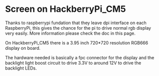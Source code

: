 # Screen on HackberryPi_CM5

Thanks to raspberrypi fundation that they leave dpi interface on each RaspberryPi, this gives the chance for the pi to drive normal rgb display very easily. More information please check the doc in this page.

On HackberryPi_CM5 there is a 3.95 inch 720*720 resolution RGB666 display on board.

The hardware needed is basically a fpc connector for the display and the backlight light boost circuit to drive 3.3V to around 12V to drive the backlight LEDs.
